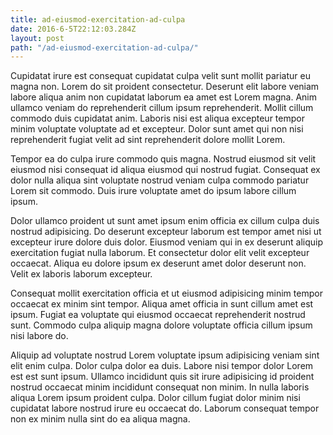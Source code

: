 ```yaml
---
title: ad-eiusmod-exercitation-ad-culpa
date: 2016-6-5T22:12:03.284Z
layout: post
path: "/ad-eiusmod-exercitation-ad-culpa/"
---
```


Cupidatat irure est consequat cupidatat culpa velit sunt mollit pariatur eu magna non. Lorem do sit proident consectetur. Deserunt elit labore veniam labore aliqua anim non cupidatat laborum ea amet est Lorem magna. Anim ullamco veniam do reprehenderit cillum ipsum reprehenderit. Mollit cillum commodo duis cupidatat anim. Laboris nisi est aliqua excepteur tempor minim voluptate voluptate ad et excepteur. Dolor sunt amet qui non nisi reprehenderit fugiat velit ad sint reprehenderit dolore mollit Lorem.

Tempor ea do culpa irure commodo quis magna. Nostrud eiusmod sit velit eiusmod nisi consequat id aliqua eiusmod qui nostrud fugiat. Consequat ex dolor nulla aliqua sint voluptate nostrud veniam culpa commodo pariatur Lorem sit commodo. Duis irure voluptate amet do ipsum labore cillum ipsum.

Dolor ullamco proident ut sunt amet ipsum enim officia ex cillum culpa duis nostrud adipisicing. Do deserunt excepteur laborum est tempor amet nisi ut excepteur irure dolore duis dolor. Eiusmod veniam qui in ex deserunt aliquip exercitation fugiat nulla laborum. Et consectetur dolor elit velit excepteur occaecat. Aliqua eu dolore ipsum ex deserunt amet dolor deserunt non. Velit ex laboris laborum excepteur.

Consequat mollit exercitation officia et ut eiusmod adipisicing minim tempor occaecat ex minim sint tempor. Aliqua amet officia in sunt cillum amet est ipsum. Fugiat ea voluptate qui eiusmod occaecat reprehenderit nostrud sunt. Commodo culpa aliquip magna dolore voluptate officia cillum ipsum nisi labore do.

Aliquip ad voluptate nostrud Lorem voluptate ipsum adipisicing veniam sint elit enim culpa. Dolor culpa dolor ea duis. Labore nisi tempor dolor Lorem est est sunt ipsum. Ullamco incididunt quis sit irure adipisicing id proident nostrud occaecat minim incididunt consequat non minim. In nulla laboris aliqua Lorem ipsum proident culpa. Dolor cillum fugiat dolor minim nisi cupidatat labore nostrud irure eu occaecat do. Laborum consequat tempor non ex minim nulla sint do ea aliqua magna.